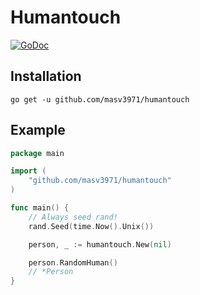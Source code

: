# Humantouch

[![GoDoc](https://pkg.go.dev/github.com/masv3971/humantouch?status.svg)](https://pkg.go.dev/github.com/masv3971/humantouch)

## Installation

```
go get -u github.com/masv3971/humantouch
```

## Example
```go
package main

import (
    "github.com/masv3971/humantouch"
)

func main() {
    // Always seed rand!
	rand.Seed(time.Now().Unix())

    person, _ := humantouch.New(nil)

    person.RandomHuman()
    // *Person
}
```